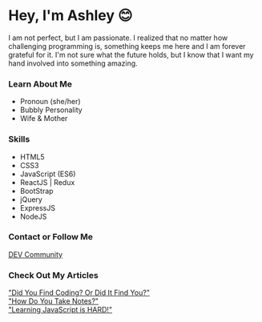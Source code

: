 # Hey, I'm Ashley :blush:

I am not perfect, but I am passionate. I realized that no matter how challenging programming is, something keeps me here and I am forever grateful for it. I'm not sure what the future holds, but I know that I want my hand involved into something amazing. 


### Learn About Me
* Pronoun (she/her)
* Bubbly Personality
* Wife & Mother <br>


### Skills
* HTML5
* CSS3
* JavaScript (ES6)
* ReactJS | Redux
* BootStrap
* jQuery
* ExpressJS
* NodeJS



### Contact or Follow Me 

[DEV Community](https://dev.to/xoshly) <br>


### Check Out My Articles
["Did You Find Coding? Or Did It Find You?"](https://dev.to/xoshly/did-you-find-coding-or-did-it-find-you-41om) <br>
["How Do You Take Notes?"](https://dev.to/xoshly/how-do-you-take-notes-mdm) <br>
["Learning JavaScript is HARD!"](https://dev.to/xoshly/learning-javascript-is-hard-1b9f)
